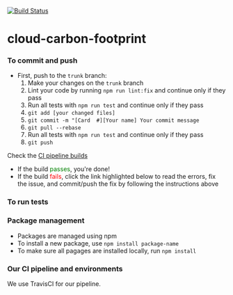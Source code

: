 [![Build Status](https://travis-ci.com/dtoakley/cloud-carbon-footprint.svg?token=NzrMQqD3umSypwStq1MQ&branch=trunk)](https://travis-ci.com/dtoakley/cloud-carbon-footprint)

# cloud-carbon-footprint

### To commit and push

* First, push to the `trunk` branch:
  1. Make your changes on the `trunk` branch
  2. Lint your code by running `npm run lint:fix` and continue only if they pass
  3. Run all tests with `npm run test` and continue only if they pass
  4. `git add [your changed files]`
  5. `git commit -m "[Card  #][Your name] Your commit message`
  6. `git pull --rebase`
  7. Run all tests with `npm run test` and continue only if they pass
  8. `git push`

Check the [CI pipeline builds](https://travis-ci.com/dtoakley/cloud-carbon-footprint)
* If the build <span style="color:green">passes</span>, you're done!
* If the build <span style="color:red">fails</span>, click the link highlighted below to read the errors, fix the issue, and commit/push the fix by following the instructions above

### To run tests

### Package management
* Packages are managed using npm
* To install a new package, use `npm install package-name`
* To make sure all pagages are installed locally, run `npm install`

### Our CI pipeline and environments
We use TravisCI for our pipeline.